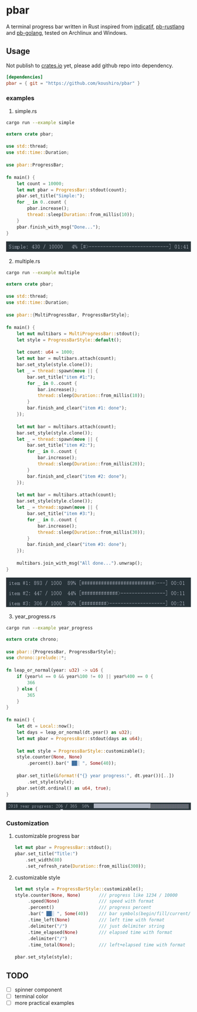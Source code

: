 # pbar

A terminal progress bar written in Rust inspired from [indicatif](https://github.com/mitsuhiko/indicatif), [pb-rustlang](https://github.com/a8m/pb) and [pb-golang](https://github.com/cheggaaa/pb), tested on Archlinux and Windows.

## Usage

Not publish to [crates.io](https://crates.io) yet, please add github repo into dependency.

```toml
[dependencies]
pbar = { git = "https://github.com/koushiro/pbar" }
```

### examples

1. simple.rs

```bash
cargo run --example simple
```

```rust
extern crate pbar;

use std::thread;
use std::time::Duration;

use pbar::ProgressBar;

fn main() {
    let count = 10000;
    let mut pbar = ProgressBar::stdout(count);
    pbar.set_title("Simple:");
    for _ in 0..count {
        pbar.increase();
        thread::sleep(Duration::from_millis(10));
    }
    pbar.finish_with_msg("Done...");
}
```

![](screenshots/simple.png)

2. multiple.rs

```bash
cargo run --example multiple
```

```rust
extern crate pbar;

use std::thread;
use std::time::Duration;

use pbar::{MultiProgressBar, ProgressBarStyle};

fn main() {
    let mut multibars = MultiProgressBar::stdout();
    let style = ProgressBarStyle::default();

    let count: u64 = 1000;
    let mut bar = multibars.attach(count);
    bar.set_style(style.clone());
    let _ = thread::spawn(move || {
        bar.set_title("item #1:");
        for _ in 0..count {
            bar.increase();
            thread::sleep(Duration::from_millis(10));
        }
        bar.finish_and_clear("item #1: done");
    });

    let mut bar = multibars.attach(count);
    bar.set_style(style.clone());
    let _ = thread::spawn(move || {
        bar.set_title("item #2:");
        for _ in 0..count {
            bar.increase();
            thread::sleep(Duration::from_millis(20));
        }
        bar.finish_and_clear("item #2: done");
    });

    let mut bar = multibars.attach(count);
    bar.set_style(style.clone());
    let _ = thread::spawn(move || {
        bar.set_title("item #3:");
        for _ in 0..count {
            bar.increase();
            thread::sleep(Duration::from_millis(30));
        }
        bar.finish_and_clear("item #3: done");
    });

    multibars.join_with_msg("All done...").unwrap();
}
```

![](screenshots/multiple.png)

3. year_progress.rs

```bash
cargo run --example year_progress
```

```rust
extern crate chrono;

use pbar::{ProgressBar, ProgressBarStyle};
use chrono::prelude::*;

fn leap_or_normal(year: u32) -> u16 {
    if (year%4 == 0 && year%100 != 0) || year%400 == 0 {
        366
    } else {
        365
    }
}

fn main() {
    let dt = Local::now();
    let days = leap_or_normal(dt.year() as u32);
    let mut pbar = ProgressBar::stdout(days as u64);

    let mut style = ProgressBarStyle::customizable();
    style.counter(None, None)
        .percent().bar(" ██░ ", Some(40));

    pbar.set_title(&format!("{} year progress:", dt.year())[..])
        .set_style(style);
    pbar.set(dt.ordinal() as u64, true);
}
```

![](screenshots/year_progress.png)

### Customization

1. customizable progress bar

    ```rust
    let mut pbar = ProgressBar::stdout();
    pbar.set_title("Title:")
        .set_width(80)
        .set_refresh_rate(Duration::from_millis(300));
    ```

2. customizable style

    ```rust
    let mut style = ProgressBarStyle::customizable();
    style.counter(None, None)       /// progress like 1234 / 10000
         .speed(None)               /// speed with format
         .percent()                 /// progress percent
         .bar(" ██░ ", Some(40))    /// bar symbols(begin/fill/current/empty/end), bar width(default 30)
         .time_left(None)           /// left time with format
         .delimiter("/")            /// just delimiter string
         .time_elapsed(None)        /// elapsed time with format
         .delimiter("/")
         .time_total(None);         /// left+elapsed time with format

    pbar.set_style(style);
    ```

## TODO

- [ ] spinner component
- [ ] terminal color
- [ ] more practical examples